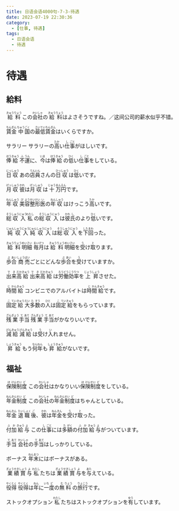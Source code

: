 ```yaml
---
title: 日语会语4000句-7-3-待遇
date: 2023-07-19 22:30:36
category:
  - [仕事, 待遇]
tags:
  - 日语会语
  - 待遇
---
```


# 待遇

## 給料

<ruby>給<rt>きゅう</rt>料<rt>りょう</rt></ruby>
<ruby>この<rt></rt>会<rt>かい</rt>社<rt>しゃ</rt>の<rt></rt>給<rt>きゅう</rt>料<rt>りょう</rt>はよさそうですね。／这间公司的薪水似乎不错。</ruby>

<!-- more -->

<ruby>賃<rt>ちん</rt>金<rt>ぎん</rt></ruby>
<ruby>中<rt>ちゅう</rt>国<rt>ごく</rt>の<rt></rt>最<rt>さい</rt>低<rt>てい</rt>賃<rt>ちん</rt>金<rt>ぎん</rt>はいくらですか。</ruby>

<ruby>サラリー</ruby>
<ruby>サラリーの<rt></rt>高<rt>たか</rt>い<rt></rt>仕<rt>し</rt>事<rt>ごと</rt>がほしいです。</ruby>

<ruby>俸<rt>ほう</rt>給<rt>きゅう</rt></ruby>
<ruby>不<rt>ふ</rt>運<rt>うん</rt>に、<rt></rt>今<rt>いま</rt>は<rt></rt>俸<rt>ほう</rt>給<rt>きゅう</rt>の<rt></rt>低<rt>ひく</rt>い<rt></rt>仕<rt>し</rt>事<rt>ごと</rt>をしている。</ruby>

<ruby>日<rt>にっ</rt>収<rt>しゅう</rt></ruby>
<ruby>あの<rt></rt>店<rt>てん</rt>員<rt>いん</rt>さんの<rt></rt>日<rt>ひっ</rt>収<rt>しゅう</rt>は<rt></rt>低<rt>ひく</rt>いです。</ruby>

<ruby>月<rt>げっ</rt>収<rt>しゅう</rt></ruby>
<ruby>彼<rt>かれ</rt>は<rt></rt>月<rt>げっ</rt>収<rt>しゅう</rt>は<rt></rt>十<rt>じゅう</rt>万<rt>まん</rt>円<rt>えん</rt>です。</ruby>

<ruby>年<rt>ねん</rt>収<rt>しゅう</rt></ruby>
<ruby>美<rt>び</rt>容<rt>よう</rt>整<rt>せい</rt>形<rt>けい</rt>医<rt>い</rt>の<rt></rt>年<rt>ねん</rt>収<rt>しゅう</rt>はけっこう<rt></rt>高<rt>たか</rt>いです。</ruby>

<ruby>総<rt>そう</rt>収<rt>しゅう</rt>入<rt>にゅう</rt></ruby>
<ruby>私<rt>わたし</rt>の<rt></rt>総<rt>そう</rt>収<rt>しゅう</rt>入<rt>にゅう</rt>は<rt></rt>彼<rt>かれ</rt>氏<rt>し</rt>のより<rt></rt>低<rt>ひく</rt>いです。</ruby>

<ruby>純<rt>じゅん</rt>収<rt>しゅう</rt>入<rt>にゅう</rt></ruby>
<ruby>純<rt>じゅん</rt>収<rt>しゅう</rt>入<rt>にゅう</rt>は<rt></rt>総<rt>そう</rt>収<rt>しゅう</rt>入<rt>にゅう</rt>を<rt></rt>下<rt>した</rt>回<rt>まわ</rt>った。</ruby>

<ruby>給<rt>きゅう</rt>料<rt>りょう</rt>明<rt>めい</rt>細<rt>さい</rt></ruby>
<ruby>毎<rt>まい</rt>月<rt>げつ</rt>は<rt></rt>給<rt>きゅう</rt>料<rt>りょう</rt>明<rt>めい</rt>細<rt>さい</rt>を<rt></rt>受<rt>う</rt>け<rt></rt>取<rt>と</rt>ります。</ruby>

<ruby>歩<rt>ぶ</rt>合<rt>あい</rt></ruby>
<ruby>商<rt>しょう</rt>売<rt>ばい</rt>ごとにどんな<rt></rt>歩<rt>ぶ</rt>合<rt>あい</rt>を<rt></rt>受<rt>う</rt>けていますか。</ruby>

<ruby>出<rt>で</rt>来<rt>き</rt>高<rt>だか</rt>給<rt>きゅう</rt></ruby>
<ruby>出<rt>で</rt>来<rt>き</rt>高<rt>だか</rt>給<rt>きゅう</rt>は<rt></rt>労<rt>ろう</rt>働<rt>どう</rt>効<rt>こう</rt>率<rt>りつ</rt>を<rt></rt>上<rt>じょう</rt>昇<rt>しょう</rt>させた。</ruby>

<ruby>時<rt>じ</rt>間<rt>かん</rt>給<rt>きゅう</rt></ruby>
<ruby>コンビニでのアルバイトは<rt></rt>時<rt>じ</rt>間<rt>かん</rt>給<rt>きゅう</rt>です。</ruby>

<ruby>固<rt>こ</rt>定<rt>てい</rt>給<rt>きゅう</rt></ruby>
<ruby>大<rt>だい</rt>多<rt>た</rt>数<rt>すう</rt>の<rt></rt>人<rt>ひと</rt>は<rt></rt>固<rt>こ</rt>定<rt>てい</rt>給<rt>きゅう</rt>をもらっています。</ruby>

<ruby>残<rt>ざん</rt>業<rt>ぎょう</rt>手<rt>て</rt>当<rt>あて</rt></ruby>
<ruby>残<rt>ざん</rt>業<rt>ぎょう</rt>手<rt>て</rt>当<rt>あて</rt>がかなりいいです。</ruby>

<ruby>減<rt>げん</rt>給<rt>きゅう</rt></ruby>
<ruby>減<rt>げん</rt>給<rt>きゅう</rt>は<rt></rt>受<rt>う</rt>け<rt></rt>入<rt>い</rt>れません。</ruby>

<ruby>昇<rt>しょう</rt>給<rt>きゅう</rt></ruby>
<ruby>もう<rt></rt>何<rt>なん</rt>年<rt>ねん</rt>も<rt></rt>昇<rt>しょう</rt>給<rt>きゅう</rt>がないです。</ruby>


## 福祉

<ruby>保<rt>ほ</rt>険<rt>けん</rt>制<rt>せい</rt>度<rt>ど</rt></ruby>
<ruby>この<rt></rt>会<rt>かい</rt>社<rt>しゃ</rt>はかなりいい<rt></rt>保<rt>ほ</rt>険<rt>けん</rt>制<rt>せい</rt>度<rt>ど</rt>をしている。</ruby>

<ruby>年<rt>ねん</rt>金<rt>きん</rt>制<rt>せい</rt>度<rt>ど</rt></ruby>
<ruby>この<rt></rt>会<rt>かい</rt>社<rt>しゃ</rt>の<rt></rt>年<rt>ねん</rt>金<rt>きん</rt>制<rt>せい</rt>度<rt>ど</rt>はちゃんとしている。</ruby>

<ruby>年<rt>ねん</rt>金<rt>きん</rt></ruby>
<ruby>退<rt>たい</rt>職<rt>しょく</rt>後<rt>ご</rt>、<rt></rt>彼<rt>かれ</rt>は<rt></rt>年<rt>ねん</rt>金<rt>きん</rt>を<rt></rt>受<rt>う</rt>け<rt></rt>取<rt>と</rt>った。</ruby>

<ruby>付<rt>ふ</rt>加<rt>か</rt>給<rt>きゅう</rt>与<rt>よ</rt></ruby>
<ruby>この<rt></rt>仕<rt>し</rt>事<rt>ごと</rt>には<rt></rt>多<rt>た</rt>額<rt>がく</rt>の<rt></rt>付<rt>ふ</rt>加<rt>か</rt>給<rt>きゅう</rt>与<rt>よ</rt>がついています。</ruby>

<ruby>手<rt>て</rt>当<rt>あて</rt></ruby>
<ruby>会<rt>かい</rt>社<rt>しゃ</rt>の<rt></rt>手<rt>て</rt>当<rt>あて</rt>はしっかりしている。</ruby>

<ruby>ボーナス</ruby>
<ruby>年<rt>ねん</rt>末<rt>まつ</rt>にはボーナスがある。</ruby>

<ruby>業<rt>ぎょう</rt>績<rt>せき</rt>賞<rt>しょう</rt>与<rt>よ</rt></ruby>
<ruby>私<rt>わたし</rt>たちは<rt></rt>業<rt>ぎょう</rt>績<rt>せき</rt>賞<rt>しょう</rt>与<rt>よ</rt>を<rt></rt>与<rt>あた</rt>えている。</ruby>

<ruby>役<rt>やく</rt>得<rt>とく</rt></ruby>
<ruby>役<rt>やく</rt>得<rt>とく</rt>は<rt></rt>年<rt>ねん</rt>に<rt></rt>一<rt>いち</rt>度<rt>ど</rt>の<rt></rt>無<rt>む</rt>料<rt>りょう</rt>の<rt></rt>旅<rt>りょ</rt>行<rt>こう</rt>です。</ruby>

<ruby>ストックオプション</ruby>
<ruby>私<rt>わたし</rt>たちはストックオプションを<rt></rt>有<rt>ゆう</rt>しています。</ruby>

